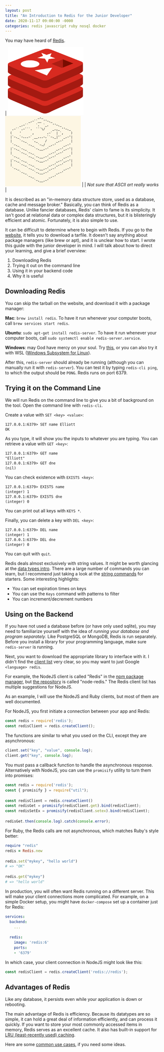 ```yaml
---
layout: post
title: "An Introduction to Redis for the Junior Developer"
date: 2020-11-17 09:00:00 -0000
categories: redis javascript ruby nosql docker
---
```


You may have heard of [Redis](https://redis.io/). 

| <img src="/assets/images/redis/redis-logo.png" alt="Redis Logo" width="49%" > <img src="/assets/images/redis/redis-server.png" alt="Redis Server" width="49%" > |
| *Not sure that ASCII art really works* |

It is described as an "in-memory data structure store, used as a database, cache and message broker." Basically, you can think of Redis as a database. Unlike fancier databases, Redis' claim to fame is its simplicity. It isn't good at relational data or complex data structures, but it is blisteringly efficient and atomic. Fortunately, it is also simple to use.

It can be difficult to determine where to begin with Redis. If you go to the [website](https://redis.io/download), it tells you to download a tarfile. It doesn't say anything about package managers (like brew or apt), and it is unclear how to start. I wrote this guide with the junior developer in mind. I will talk about how to direct your learning, and give a brief overview:
1. Downloading Redis
2. Trying it out on the command line
3. Using it in your backend code
4. Why it is useful

## Downloading Redis

You can skip the tarball on the website, and download it with a package manager:

__Mac__: `brew install redis`. To have it run whenever your computer boots, call `brew services start redis`.

__Ubuntu__: `sudo apt-get install redis-server`. To have it run whenever your computer boots, call `sudo systemctl enable redis-server.service`.

__Windows__: may God have mercy on your soul. Try [this](https://divyanshushekhar.com/how-to-install-redis-on-windows-10/), or you can also try it with WSL ([Windows Subsystem for Linux](https://docs.microsoft.com/en-us/windows/wsl/install-win10)).

After this, `redis-server` should already be running (although you can manually run it with `redis-server`). You can test it by typing `redis-cli ping`, to which the output should be `PONG`. Redis runs on port 6379.

## Trying it on the Command Line

We will run Redis on the command line to give you a bit of background on the tool. Open the command line with `redis-cli`.

Create a value with `SET <key> <value>`: 

```
127.0.0.1:6379> SET name Elliott
OK
```

As you type, it will show you the inputs to whatever you are typing.
You can retrieve a value with `GET <key>`:

```
127.0.0.1:6379> GET name
"Elliott"
127.0.0.1:6379> GET dne
(nil)
```

You can check existence with `EXISTS <key>`:

```
127.0.0.1:6379> EXISTS name
(integer) 1
127.0.0.1:6379> EXISTS dne
(integer) 0
```

You can print out all keys with `KEYS *`.

Finally, you can delete a key with `DEL <key>`:

```
127.0.0.1:6379> DEL name
(integer) 1
127.0.0.1:6379> DEL dne
(integer) 0
```

You can quit with `quit`.

Redis deals almost exclusively with string values. It might be worth glancing at the [data types intro](https://redis.io/topics/data-types-intro). There are a large number of commands you can learn, but I recommend just taking a look at the [string commands](https://redis.io/commands#string) for starters. Some interesting highlights:
- You can set expiration times on keys
- You can use the `Keys` command with patterns to filter 
- You can increment/decrement numbers

## Using on the Backend

If you have not used a database before (or have only used sqlite), you may need to familiarize yourself with the idea of _running your database and program separately_. Like PostgreSQL or MongoDB, Redis is run separately. Before you install a library for your programming language, make sure `redis-server` is running.

Next, you want to download the appropriate library to interface with it. I didn't find the [client list](https://redis.io/clients) very clear, so you may want to just Google `<language> redis`.

For example, the NodeJS client is called "Redis" in the [npm package manager](https://www.npmjs.com/package/redis), but [the repository](https://github.com/NodeRedis/node-redis) is called "node-redis." The Redis client list has multiple suggestions for NodeJS.

As an example, I will use the NodeJS and Ruby clients, but most of them are well documented. 

For NodeJS, you first initiate a connection between your app and Redis:

```javascript
const redis = require('redis');
const redisClient = redis.createClient();
```

The functions are similar to what you used on the CLI, except they are asynchronous:

```javascript
client.set("key", "value", console.log);
client.get("key", console.log);
```

You must pass a callback function to handle the asynchronous response. Alternatively with NodeJS, you can use the `promisify` utility to turn them into promises:

```javascript
const redis = require('redis');
const { promisify } = require("util");

const redisClient = redis.createClient()
const redisGet = promisify(redisClient.get).bind(redisClient);
const redisSetEx = promisify(redisClient.setex).bind(redisClient);

redisGet.then(console.log).catch(console.error);
```

For Ruby, the Redis calls are not asynchronous, which matches Ruby's style better:

```Ruby
require "redis"
redis = Redis.new

redis.set("mykey", "hello world")
# => "OK"

redis.get("mykey")
# => "hello world"
```

In production, you will often want Redis running on a different server. This will make your client connections more complicated. For example, on a simple Docker setup, you might have `docker-compose` set up a container just for Redis:

```yaml
services:
  backend: 
    ...
  
  redis:
    image: 'redis:6'
    ports:
    - '6379'
```

In which case, your client connection in NodeJS might look like this:

```javascript
const redisClient = redis.createClient('redis://redis');
```

## Advantages of Redis

Like any database, it persists even while your application is down or rebooting.

The main advantage of Redis is efficiency. Because its datatypes are so simple, it can hold a great deal of information efficiently, and can process it quickly. If you want to store your most commonly accessed items in memory, Redis serves as an excellent cache. It also has built-in support for [LRU (least-recently used) caching](https://redis.io/topics/lru-cache).

Here are some [common use cases](http://highscalability.com/blog/2011/7/6/11-common-web-use-cases-solved-in-redis.html), if you need some ideas.
